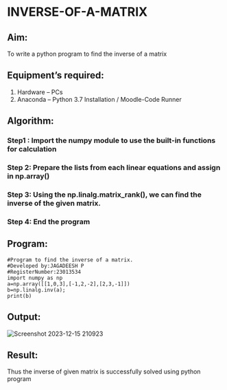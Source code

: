 # INVERSE-OF-A-MATRIX
## Aim:
To write a python program to find the inverse of a matrix
## Equipment’s required:
1. 	Hardware – PCs
2. 	Anaconda – Python 3.7 Installation / Moodle-Code Runner
## Algorithm:
### Step1 : Import the numpy module to use the built-in functions for calculation
### Step 2: Prepare the lists from each linear equations and assign in np.array()
### Step 3: Using the np.linalg.matrix_rank(), we can find the inverse of the given matrix.
### Step 4: End the program

## Program:
```
#Program to find the inverse of a matrix.
#Developed by:JAGADEESH P 
#RegisterNumber:23013534
import numpy as np
a=np.array([[1,0,3],[-1,2,-2],[2,3,-1]])
b=np.linalg.inv(a);
print(b)
```
## Output:
![Screenshot 2023-12-15 210923](https://github.com/jagadeesh9500/INVERSE-OF-A-MATRIX/assets/149087921/3abeb008-1b49-4019-96af-1757cb9f2773)

## Result:
Thus the inverse of given matrix is successfully solved using python program

